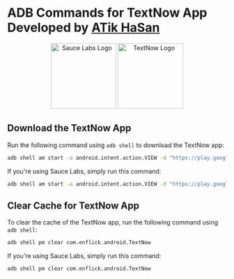 # ADB Commands for TextNow App Developed by [ATik HaSan](https://atikhasan.com)

<p align="center">
  <img src="saucelabs-logo.png" alt="Sauce Labs Logo" width="150">
  <img src="textnow-logo.png" alt="TextNow Logo" width="150">
</p>

## Download the TextNow App
Run the following command using `adb shell` to download the TextNow app:

```bash
adb shell am start -a android.intent.action.VIEW -d "https://play.google.com/store/apps/details?id=com.enflick.android.TextNow"
```

If you're using Sauce Labs, simply run this command:

```bash
adb shell am start -a android.intent.action.VIEW -d "https://play.google.com/store/apps/details?id=com.enflick.android.TextNow"
```

## Clear Cache for TextNow App
To clear the cache of the TextNow app, run the following command using `adb shell`:

```bash
adb shell pm clear com.enflick.android.TextNow
```

If you're using Sauce Labs, simply run this command:

```bash
adb shell pm clear com.enflick.android.TextNow
